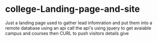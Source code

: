 # college-Landing-page-and-site
Just a landing page used to gather lead infomration and put them into a remote database using an api call 
the api's using jquery to get avaiable campus and courses then CURL to push visitors details give 
